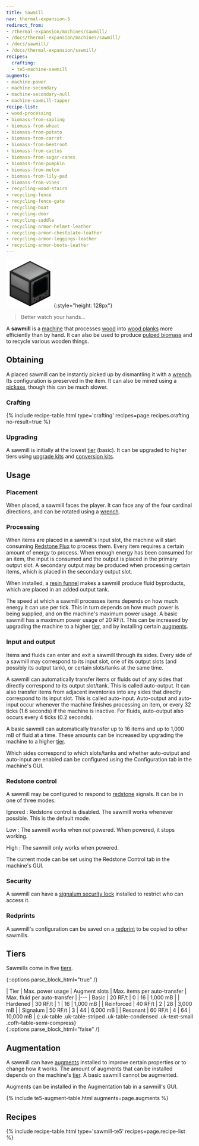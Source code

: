 ```yaml
---
title: Sawmill
nav: thermal-expansion-5
redirect_from:
- /thermal-expansion/machines/sawmill/
- /docs/thermal-expansion/machines/sawmill/
- /docs/sawmill/
- /docs/thermal-expansion/sawmill/
recipes:
  crafting:
  - te5-machine-sawmill
augments:
- machine-power
- machine-secondary
- machine-secondary-null
- machine-sawmill-tapper
recipe-list:
- wood-processing
- biomass-from-sapling
- biomass-from-wheat
- biomass-from-potato
- biomass-from-carrot
- biomass-from-beetroot
- biomass-from-cactus
- biomass-from-sugar-canes
- biomass-from-pumpkin
- biomass-from-melon
- biomass-from-lily-pad
- biomass-from-vines
- recycling-wood-stairs
- recycling-fence
- recycling-fence-gate
- recycling-boat
- recycling-door
- recycling-saddle
- recycling-armor-helmet-leather
- recycling-armor-chestplate-leather
- recycling-armor-leggings-leather
- recycling-armor-boots-leather
---
```


![Sawmill](/assets/images/thermal-expansion-5/sawmill.png){:style="height: 128px"}

> Better watch your hands...


A **sawmill** is a [machine](/docs/thermal-expansion-5/machines/) that processes
[wood](https://minecraft.gamepedia.com/Wood) into [wood
planks](https://minecraft.gamepedia.com/Wood_Planks) more efficiently than by
hand. It can also be used to produce [pulped
biomass](/docs/thermal-foundation-2/pulped-biomass/) and to recycle various wooden
things.


Obtaining
---------

A placed sawmill can be instantly picked up by dismantling it with a
[wrench](/docs/wrenches/). Its configuration is preserved in the item. It can
also be mined using a [pickaxe](https://minecraft.gamepedia.com/Pickaxe), though
this can be much slower.

### Crafting
{% include recipe-table.html type='crafting' recipes=page.recipes.crafting no-result=true %}

### Upgrading
A sawmill is initially at the lowest [tier](#tiers) (basic). It can be upgraded
to higher tiers using [upgrade kits](/docs/thermal-foundation-2/upgrade-kits/) and [conversion
kits](/docs/thermal-foundation-2/conversion-kits/).


Usage
-----

### Placement
When placed, a sawmill faces the player. It can face any of the four cardinal
directions, and can be rotated using a [wrench](/docs/wrenches/).

### Processing
When items are placed in a sawmill's input slot, the machine will start
consuming [Redstone Flux](/docs/redstone-flux/) to process them. Every item
requires a certain amount of energy to process. When enough energy has been
consumed for an item, the input is consumed and the output is placed in the
primary output slot. A secondary output may be produced when processing certain
items, which is placed in the secondary output slot.

When installed, a [resin funnel](/docs/thermal-expansion-5/augment-resin-funnel/) makes a sawmill
produce fluid byproducts, which are placed in an added output tank.

The speed at which a sawmill processes items depends on how much energy it can
use per tick. This in turn depends on how much power is being supplied, and on
the machine's maximum power usage. A basic sawmill has a maximum power usage of
20 RF/t. This can be increased by upgrading the machine to a higher
[tier](#tiers), and by installing certain [augments](#augmentation).

### Input and output
Items and fluids can enter and exit a sawmill through its sides. Every side of a
sawmill may correspond to its input slot, one of its output slots (and possibly
its output tank), or certain slots/tanks at the same time.

A sawmill can automatically transfer items or fluids out of any sides that
directly correspond to its output slot/tank. This is called auto-output. It can
also transfer items from adjacent inventories into any sides that directly
correspond to its input slot. This is called auto-input. Auto-output and
auto-input occur whenever the machine finishes processing an item, or every 32
ticks (1.6 seconds) if the machine is inactive. For fluids, auto-output also
occurs every 4 ticks (0.2 seconds).

A basic sawmill can automatically transfer up to 16 items and up to 1,000 mB of
fluid at a time. These amounts can be increased by upgrading the machine to a
higher [tier](#tiers).

Which sides correspond to which slots/tanks and whether auto-output and
auto-input are enabled can be configured using the Configuration tab in the
machine's GUI.

### Redstone control
A sawmill may be configured to respond to
[redstone](https://minecraft.gamepedia.com/Redstone) signals. It can be in one
of three modes:

Ignored
: Redstone control is disabled. The sawmill works whenever possible. This is the
default mode.

Low
: The sawmill works when *not* powered. When powered, it stops working.

High
: The sawmill only works when powered.

The current mode can be set using the Redstone Control tab in the machine's GUI.

### Security
A sawmill can have a [signalum security lock](/docs/thermal-foundation-2/signalum-security-lock/)
installed to restrict who can access it.

### Redprints
A sawmill's configuration can be saved on a [redprint](/docs/thermal-foundation-2/redprint/) to be
copied to other sawmills.


Tiers
-----

Sawmills come in five [tiers](/docs/thermal-foundation-2/tiers/).

{::options parse_block_html="true" /}
<div class="uk-overflow-container">
| Tier | Max. power usage | Augment slots | Max. items per auto-transfer | Max. fluid per auto-transfer |
|---
| Basic | 20 RF/t | 0 | 16 | 1,000 mB |
| Hardened | 30 RF/t | 1 | 16 | 1,000 mB |
| Reinforced | 40 RF/t | 2 | 28 | 3,000 mB |
| Signalum | 50 RF/t | 3 | 44 | 6,000 mB |
| Resonant | 60 RF/t | 4 | 64 | 10,000 mB |
{:.uk-table .uk-table-striped .uk-table-condensed .uk-text-small .cofh-table-semi-compress}
</div>
{::options parse_block_html="false" /}


Augmentation
------------

A sawmill can have [augments](/docs/thermal-expansion-5/augments/) installed to improve certain
properties or to change how it works. The amount of augments that can be
installed depends on the machine's [tier](#tiers). A basic sawmill cannot be
augmented.

Augments can be installed in the Augmentation tab in a sawmill's GUI.

{% include te5-augment-table.html augments=page.augments %}


Recipes
-------

{% include recipe-table.html type='sawmill-te5' recipes=page.recipe-list %}
